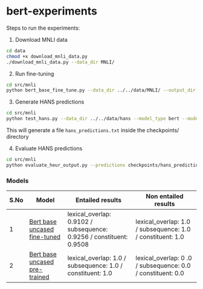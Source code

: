 # bert-experiments

Steps to run the experiments:

1. Download MNLI data

```bash
cd data
chmod +x download_mnli_data.py
./download_mnli_data.py --data_dir MNLI/
```

2. Run fine-tuning

```bash
cd src/mnli
python bert_base_fine_tune.py --data_dir ../../data/MNLI/ --output_dir checkpoints/ --do_train --do_eval --do_lower_case --num_train_epochs 3 --gpu_list 0 1 2 3
```

3. Generate HANS predictions
```bash
cd src/mnli
python test_hans.py --data_dir ../../data/hans --model_type bert --model_name_or_path checkpoints/ --do_eval --do_lower_case --max_seq_length 128 --output_dir checkpoints/ --task_name hans
```
This will generate a file `hans_predictions.txt` inside the checkpoints/ directory

4. Evaluate HANS predictions
```bash
cd src/mnli
python evaluate_heur_output.py --predictions checkpoints/hans_predictions.txt --evaluation_set ../../data/heuristics_evaluation_set.txt > ../../results/hans_results.txt
```


### Models

| S.No | Model                         | Entailed results                                                      |  Non entailed results                                         |
|------|-------------------------------|-----------------------------------------------------------------------|---------------------------------------------------------------|
| 1    | [Bert base uncased fine-tuned](https://drive.google.com/file/d/1qv582bbpPVGoxnAr0vMOLsDwBiPXDOXp/view?usp=sharing)  | lexical_overlap: 0.9102 /  subsequence: 0.9256 /  constituent: 0.9508 | lexical_overlap: 1.0 /  subsequence: 1.0 /  constituent: 1.0  |
| 2    | [Bert base uncased pre-trained](https://drive.google.com/file/d/1hwFlMj5yjpEEp_Q0bRvRvaW61P8cXU8b/view?usp=sharing) | lexical_overlap: 1.0 /  subsequence: 1.0 / constituent: 1.0           | lexical_overlap: 0 .0 /  subsequence: 0.0 / constituent: 0.0  |